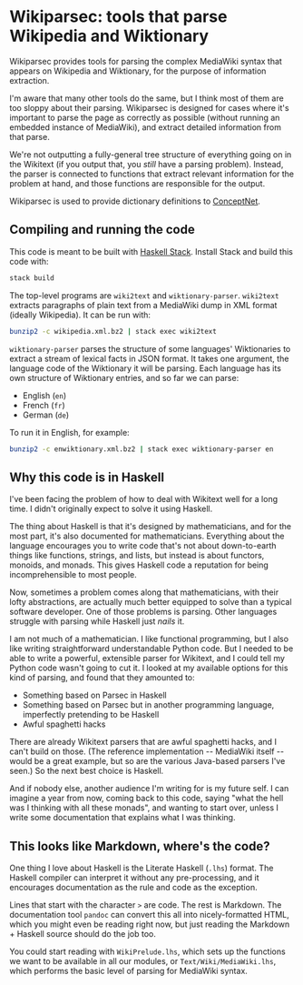 Wikiparsec: tools that parse Wikipedia and Wiktionary
=====================================================

Wikiparsec provides tools for parsing the complex MediaWiki syntax that
appears on Wikipedia and Wiktionary, for the purpose of information
extraction.

I'm aware that many other tools do the same, but I think most of them are too
sloppy about their parsing. Wikiparsec is designed for cases where it's
important to parse the page as correctly as possible (without running an embedded
instance of MediaWiki), and extract detailed information from that parse.

We're not outputting a fully-general tree structure of everything going on in
the Wikitext (if you output that, you *still* have a parsing problem). Instead,
the parser is connected to functions that extract relevant information for the
problem at hand, and those functions are responsible for the output.

Wikiparsec is used to provide dictionary definitions to
[ConceptNet](http://conceptnet.io).


Compiling and running the code
------------------------------

This code is meant to be built with [Haskell Stack][stack]. Install Stack and
build this code with:

```sh
stack build
```

[stack]: https://github.com/commercialhaskell/stack

The top-level programs are `wiki2text` and `wiktionary-parser`. `wiki2text`
extracts paragraphs of plain text from a MediaWiki dump in XML format
(ideally Wikipedia). It can be run with:

```sh
bunzip2 -c wikipedia.xml.bz2 | stack exec wiki2text
```

`wiktionary-parser` parses the structure of some
languages' Wiktionaries to extract a stream of lexical facts in JSON format.
It takes one argument, the language code of the Wiktionary it will be parsing.
Each language has its own structure of Wiktionary entries, and so far we
can parse:

- English (`en`)
- French (`fr`)
- German (`de`)

To run it in English, for example:

```sh
bunzip2 -c enwiktionary.xml.bz2 | stack exec wiktionary-parser en
```


Why this code is in Haskell
---------------------------

I've been facing the problem of how to deal with Wikitext well for a long time.
I didn't originally expect to solve it using Haskell.

The thing about Haskell is that it's designed by mathematicians, and for the
most part, it's also documented for mathematicians. Everything about the language
encourages you to write code that's not about down-to-earth things like functions,
strings, and lists, but instead is about functors, monoids, and monads. This gives
Haskell code a reputation for being incomprehensible to most people.

Now, sometimes a problem comes along that mathematicians, with their lofty
abstractions, are actually much better equipped to solve than a typical
software developer. One of those problems is parsing. Other languages struggle
with parsing while Haskell just *nails* it.

I am not much of a mathematician. I like functional programming, but I also
like writing straightforward understandable Python code.  But I needed to be
able to write a powerful, extensible parser for Wikitext, and I could tell my
Python code wasn't going to cut it. I looked at my available options for this
kind of parsing, and found that they amounted to:

- Something based on Parsec in Haskell
- Something based on Parsec but in another programming language, imperfectly
  pretending to be Haskell
- Awful spaghetti hacks

There are already Wikitext parsers that are awful spaghetti hacks, and I can't
build on those. (The reference implementation -- MediaWiki itself -- would be a
great example, but so are the various Java-based parsers I've seen.) So the
next best choice is Haskell.

And if nobody else, another audience I'm writing for is my future self. I can
imagine a year from now, coming back to this code, saying "what the hell was I
thinking with all these monads", and wanting to start over, unless I write some
documentation that explains what I was thinking.

This looks like Markdown, where's the code?
-------------------------------------------

One thing I love about Haskell is the Literate Haskell (`.lhs`) format. The
Haskell compiler can interpret it without any pre-processing, and it encourages
documentation as the rule and code as the exception.

Lines that start with the character `>` are code. The rest is Markdown. The
documentation tool `pandoc` can convert this all into nicely-formatted HTML,
which you might even be reading right now, but just reading the Markdown +
Haskell source should do the job too.

You could start reading with `WikiPrelude.lhs`, which sets up the functions
we want to be available in all our modules, or `Text/Wiki/MediaWiki.lhs`,
which performs the basic level of parsing for MediaWiki syntax.


